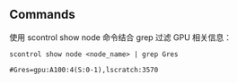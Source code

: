 ## Commands
使用 scontrol show node 命令结合 grep 过滤 GPU 相关信息：  
```
scontrol show node <node_name> | grep Gres

#Gres=gpu:A100:4(S:0-1),lscratch:3570
```
 

